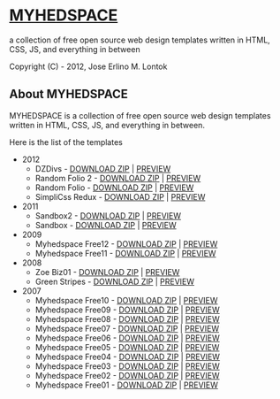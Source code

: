 [MYHEDSPACE](http://www.myhedspace.com) 
============================================================================
a collection of free open source web design templates written in HTML, CSS, JS, and everything in between

Copyright (C) - 2012, Jose Erlino M. Lontok

About MYHEDSPACE
-------------------------------------------------------------------------------

MYHEDSPACE is a collection of free open source web design templates written in 
HTML, CSS, JS, and everything in between.

Here is the list of the templates

- 2012
	- DZDivs - [DOWNLOAD ZIP](https://github.com/downloads/jelontok/myhedspace/dzdivs.zip) | [PREVIEW](http://jelontok.github.com/myhedspace/2012/dzdivs/)
    - Random Folio 2 - [DOWNLOAD ZIP](https://github.com/downloads/jelontok/myhedspace/random-folio-2.zip) | [PREVIEW](http://jelontok.github.com/myhedspace/2012/random-folio-2/)
    - Random Folio - [DOWNLOAD ZIP](https://github.com/downloads/jelontok/myhedspace/random-folio.zip) | [PREVIEW](http://jelontok.github.com/myhedspace/2012/random-folio/)
    - SimpliCss Redux - [DOWNLOAD ZIP](https://github.com/downloads/jelontok/myhedspace/simplicss-redux.zip) | [PREVIEW](http://jelontok.github.com/myhedspace/2012/simplicss-redux/)
- 2011
    - Sandbox2 - [DOWNLOAD ZIP](https://github.com/downloads/jelontok/myhedspace/sandbox2.zip) | [PREVIEW](http://jelontok.github.com/myhedspace/2011/sandbox2/)
    - Sandbox - [DOWNLOAD ZIP](https://github.com/downloads/jelontok/myhedspace/sandbox.zip) | [PREVIEW](http://jelontok.github.com/myhedspace/2011/sandbox/)
- 2009
    - Myhedspace Free12 - [DOWNLOAD ZIP](https://github.com/downloads/jelontok/myhedspace/myhedspace_free12.zip) | [PREVIEW](http://jelontok.github.com/myhedspace/2009/myhedspacee_free12/)
    - Myhedspace Free11 - [DOWNLOAD ZIP](https://github.com/downloads/jelontok/myhedspace/myhedspace_free11.zip) | [PREVIEW](http://jelontok.github.com/myhedspace/2012/myhedspacee_free11/)
- 2008
    - Zoe Biz01 - [DOWNLOAD ZIP](https://github.com/downloads/jelontok/myhedspace/zoe_biz01.zip) | [PREVIEW](http://jelontok.github.com/myhedspace/2012/dzdivs/)
    - Green Stripes - [DOWNLOAD ZIP](https://github.com/downloads/jelontok/myhedspace/myhedspace_free01.zip) | [PREVIEW](http://jelontok.github.com/myhedspace/2012/dzdivs/)
- 2007
    - Myhedspace Free10 - [DOWNLOAD ZIP](https://github.com/downloads/jelontok/myhedspace/myhedspace_free10.zip) | [PREVIEW](http://jelontok.github.com/myhedspace/2007/myhedspacee_free10/)
    - Myhedspace Free09 - [DOWNLOAD ZIP](https://github.com/downloads/jelontok/myhedspace/myhedspace_free09.zip) | [PREVIEW](http://jelontok.github.com/myhedspace/2007/myhedspacee_free09/)
    - Myhedspace Free08 - [DOWNLOAD ZIP](https://github.com/downloads/jelontok/myhedspace/myhedspace_free08.zip) | [PREVIEW](http://jelontok.github.com/myhedspace/2007/myhedspacee_free08/)
    - Myhedspace Free07 - [DOWNLOAD ZIP](https://github.com/downloads/jelontok/myhedspace/myhedspace_free07.zip) | [PREVIEW](http://jelontok.github.com/myhedspace/2007/myhedspacee_free07/)
    - Myhedspace Free06 - [DOWNLOAD ZIP](https://github.com/downloads/jelontok/myhedspace/myhedspace_free06.zip) | [PREVIEW](http://jelontok.github.com/myhedspace/2007/myhedspacee_free06/)
    - Myhedspace Free05 - [DOWNLOAD ZIP](https://github.com/downloads/jelontok/myhedspace/myhedspace_free05.zip) | [PREVIEW](http://jelontok.github.com/myhedspace/2007/myhedspacee_free05/)
    - Myhedspace Free04 - [DOWNLOAD ZIP](https://github.com/downloads/jelontok/myhedspace/myhedspace_free04.zip) | [PREVIEW](http://jelontok.github.com/myhedspace/2007/myhedspacee_free04/)
    - Myhedspace Free03 - [DOWNLOAD ZIP](https://github.com/downloads/jelontok/myhedspace/myhedspace_free03.zip) | [PREVIEW](http://jelontok.github.com/myhedspace/2007/myhedspacee_free03/)
    - Myhedspace Free02 - [DOWNLOAD ZIP](https://github.com/downloads/jelontok/myhedspace/myhedspace_free02.zip) | [PREVIEW](http://jelontok.github.com/myhedspace/2007/myhedspacee_free02/)
    - Myhedspace Free01 - [DOWNLOAD ZIP](https://github.com/downloads/jelontok/myhedspace/myhedspace_free01.zip) | [PREVIEW](http://jelontok.github.com/myhedspace/2007/myhedspacee_free01/)

